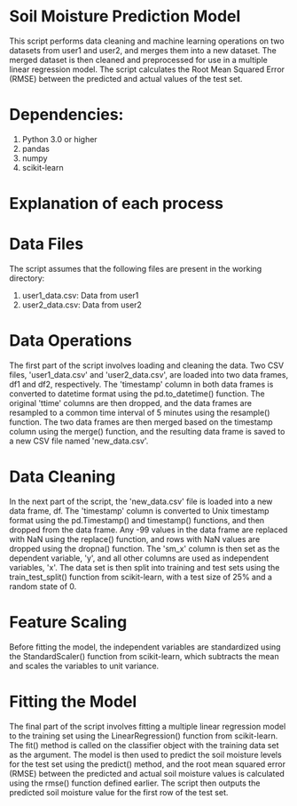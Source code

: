 # Soil Moisture Prediction Model

This script performs data cleaning and machine learning operations on two datasets from user1 and user2, and merges them into a new dataset. The merged dataset is then cleaned and preprocessed for use in a multiple linear regression model. The script calculates the Root Mean Squared Error (RMSE) between the predicted and actual values of the test set.

# Dependencies:
1. Python 3.0 or higher
2. pandas
3. numpy
4. scikit-learn

# Explanation of each process

# Data Files
The script assumes that the following files are present in the working directory:
1. user1_data.csv: Data from user1
2. user2_data.csv: Data from user2


# Data Operations
The first part of the script involves loading and cleaning the data. Two CSV files, 'user1_data.csv' and 'user2_data.csv', are loaded into two data frames, df1 and df2, respectively. The 'timestamp' column in both data frames is converted to datetime format using the pd.to_datetime() function. The original 'ttime' columns are then dropped, and the data frames are resampled to a common time interval of 5 minutes using the resample() function. The two data frames are then merged based on the timestamp column using the merge() function, and the resulting data frame is saved to a new CSV file named 'new_data.csv'.

# Data Cleaning
In the next part of the script, the 'new_data.csv' file is loaded into a new data frame, df. The 'timestamp' column is converted to Unix timestamp format using the pd.Timestamp() and timestamp() functions, and then dropped from the data frame. Any -99 values in the data frame are replaced with NaN using the replace() function, and rows with NaN values are dropped using the dropna() function. The 'sm_x' column is then set as the dependent variable, 'y', and all other columns are used as independent variables, 'x'. The data set is then split into training and test sets using the train_test_split() function from scikit-learn, with a test size of 25% and a random state of 0.

# Feature Scaling
Before fitting the model, the independent variables are standardized using the StandardScaler() function from scikit-learn, which subtracts the mean and scales the variables to unit variance.

# Fitting the Model
The final part of the script involves fitting a multiple linear regression model to the training set using the LinearRegression() function from scikit-learn. The fit() method is called on the classifier object with the training data set as the argument. The model is then used to predict the soil moisture levels for the test set using the predict() method, and the root mean squared error (RMSE) between the predicted and actual soil moisture values is calculated using the rmse() function defined earlier. The script then outputs the predicted soil moisture value for the first row of the test set.

